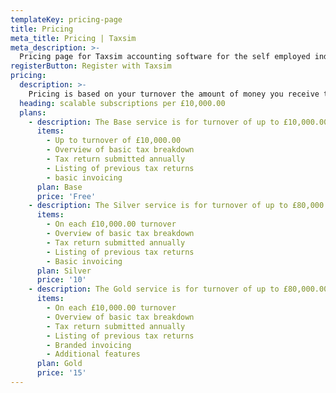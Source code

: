```yaml
---
templateKey: pricing-page
title: Pricing
meta_title: Pricing | Taxsim
meta_description: >-
  Pricing page for Taxsim accounting software for the self employed individual .
registerButton: Register with Taxsim
pricing:
  description: >-
    Pricing is based on your turnover the amount of money you receive through invoices. Sign up free once you have received invoices for £10,000.00 subscription will scale as you grow.
  heading: scalable subscriptions per £10,000.00
  plans:
    - description: The Base service is for turnover of up to £10,000.00.
      items:
        - Up to turnover of £10,000.00 
        - Overview of basic tax breakdown
        - Tax return submitted annually
        - Listing of previous tax returns
        - basic invoicing
      plan: Base
      price: 'Free'
    - description: The Silver service is for turnover of up to £80,000.00.
      items:
        - On each £10,000.00 turnover
        - Overview of basic tax breakdown
        - Tax return submitted annually
        - Listing of previous tax returns
        - Basic invoicing
      plan: Silver
      price: '10'
    - description: The Gold service is for turnover of up to £80,000.00.
      items:
        - On each £10,000.00 turnover
        - Overview of basic tax breakdown
        - Tax return submitted annually
        - Listing of previous tax returns
        - Branded invoicing
        - Additional features
      plan: Gold
      price: '15'
---
```



